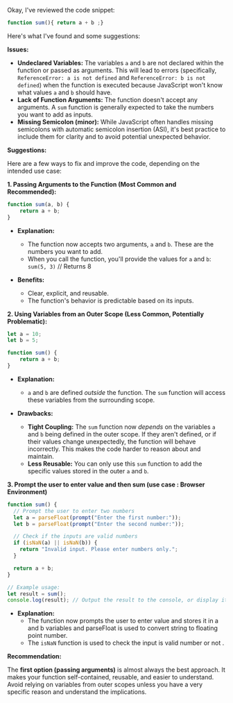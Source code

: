 Okay, I've reviewed the code snippet:

```javascript
function sum(){ return a + b ;}
```

Here's what I've found and some suggestions:

**Issues:**

*   **Undeclared Variables:** The variables `a` and `b` are not declared within the function or passed as arguments. This will lead to errors (specifically, `ReferenceError: a is not defined` and `ReferenceError: b is not defined`) when the function is executed because JavaScript won't know what values `a` and `b` should have.
*   **Lack of Function Arguments:** The function doesn't accept any arguments.  A `sum` function is generally expected to take the numbers you want to add as inputs.
*   **Missing Semicolon (minor):** While JavaScript often handles missing semicolons with automatic semicolon insertion (ASI), it's best practice to include them for clarity and to avoid potential unexpected behavior.

**Suggestions:**

Here are a few ways to fix and improve the code, depending on the intended use case:

**1. Passing Arguments to the Function (Most Common and Recommended):**

   ```javascript
   function sum(a, b) {
       return a + b;
   }
   ```

   *   **Explanation:**
        *   The function now accepts two arguments, `a` and `b`.  These are the numbers you want to add.
        *   When you call the function, you'll provide the values for `a` and `b`: `sum(5, 3)`  // Returns 8

   *   **Benefits:**
        *   Clear, explicit, and reusable.
        *   The function's behavior is predictable based on its inputs.

**2. Using Variables from an Outer Scope (Less Common, Potentially Problematic):**

   ```javascript
   let a = 10;
   let b = 5;

   function sum() {
       return a + b;
   }
   ```

   *   **Explanation:**
        *   `a` and `b` are defined *outside* the function. The `sum` function will access these variables from the surrounding scope.

   *   **Drawbacks:**
        *   **Tight Coupling:** The `sum` function now *depends* on the variables `a` and `b` being defined in the outer scope. If they aren't defined, or if their values change unexpectedly, the function will behave incorrectly.  This makes the code harder to reason about and maintain.
        *   **Less Reusable:**  You can only use this `sum` function to add the specific values stored in the outer `a` and `b`.

**3. Prompt the user to enter value and then sum (use case : Browser Environment)**

```javascript
function sum() {
  // Prompt the user to enter two numbers
  let a = parseFloat(prompt("Enter the first number:"));
  let b = parseFloat(prompt("Enter the second number:"));

  // Check if the inputs are valid numbers
  if (isNaN(a) || isNaN(b)) {
    return "Invalid input. Please enter numbers only.";
  }

  return a + b;
}

// Example usage:
let result = sum();
console.log(result); // Output the result to the console, or display it on the webpage
```

*   **Explanation:**
    *   The function now  prompts the user to enter value and stores it in a and b variables and parseFloat is used to convert string to floating point number.
    *   The `isNaN` function is used to check the input is valid number or not .

**Recommendation:**

The **first option (passing arguments)** is almost always the best approach. It makes your function self-contained, reusable, and easier to understand.  Avoid relying on variables from outer scopes unless you have a very specific reason and understand the implications.
